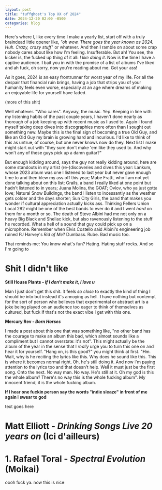 ```yaml
---
layout: post
title: "tuffghost's Top XX of 2024"
date: 2024-12-20 02:00 -0500
categories: blog
---
```

Here's where I, like every time I make a yearly list, start off with a truly braindead little opener like, _"oh wow. There goes the year known as 2024. Huh. Crazy, crazy stuff"_ or whatever. And then I ramble on about some crap nobody cares about like how I'm feeling. Insufferable. But ah! You see, the kicker is, the fucked up thing of it all: _I like doing it_. Now is the time I have a captive audience. I bait you in with the promise of a list of albums I've liked and ah fuck, oh sorry, now you're reading about me. Got your ass!

As it goes, 2024 is an easy frontrunner for worst year of my life. For all the despair that financial ruin brings, having a job that strips you of your humanity feels even worse, especially at an age where dreams of making an enjoyable life for yourself have faded.

(more of this shit)

Well whatever. "Who cares". Anyway, the music. Yep. Keeping in line with my listening habits of the past couple years, I haven't done nearly as thorough of a job keeping up with recent music as I used to. Again I found myself taking deep dives into discographies more often than I sought out something new. Maybe this is the final sign of becoming a true Old Guy, and like an Old Guy my brain is growing hard and incurious. I'd like to think of this as untrue, of course, but one never knows now do they. Next list I make might start out with "they sure don't make 'em like they used to. And why won't any of these guys pick up a damn guitar?"

But enough kidding around, says the guy not really kidding around, here are some standouts in my artist (re-)discoveries and dives this year: Lankum, whose 2023 album was one I listened to last year but never gave enough time to and then blew my ass off this year; Mabe Fratti, who I am not yet done talking about on this list; Grails, a band I really liked at one point but hadn't listened to in years; Juana Molina, the GOAT; Ovlov, who ya just gotta love; Natural Snow Buildings, the band I listen to incessantly as the weather gets colder and the days shorter; Sun City Girls, the band that makes you wonder if cultural appreciation actually kicks ass. Thinking Fellers Union Local 282 might be one of the best bands to ever do it and I went _hard_ on them for a month or so. The death of Steve Albini had me not only on a heavy Big Black and Shellac kick, but also ravenously listening to the stuff he recorded. What a hell of a sound that guy could pick up on a microphone. Remember when Elvis Costello said Albini's engineering job ruined PJ Harvey's _Rid of Me_? Dumbass. Rube. Bad music too.

That reminds me: You know what's fun? Hating. Hating stuff rocks. And so I'm going to 
# **Shit I didn't like**

**Still House Plants - _If I don't make it, I love u_**

Man I just don't get this shit. It feels _so close_ to exactly the kind of thing I should be into but instead it's annoying as hell. I have nothing but contempt for the sort of person who believes that experimental or abstract art is a joke being played on an audience too eager to think of themselves as cultured, but fuck if that's not the exact vibe I get with this one.

**Mercury Rev - _Born Horses_**
  
I made a post about this one that was something like, "no other band has the courage to make an album this bad, which almost sounds like a compliment but I cannot overstate: it's not". This might actually be the album of the year in the sense that I _really_ urge you to turn this one on and hear it for yourself. "Hang on, is this good?" you might think at first. "Hm. Wait, why is he reciting the lyrics like this. Why does he sound like this. This is where it becomes normal right. Oh, he's still doing it. And now I'm paying attention to the lyrics too and that doesn't help. Well it must just be the first song. Onto the next. No way man. No way. He's still at it. Oh my god is this the whole album? There's no way this is the whole fucking album". My innocent friend, it is the whole fucking album.

**If I hear one fuckin person say the words "indie sleaze" in front of me again I swear to god**

text goes here



# **Matt Elliott - _Drinking Songs Live 20 years on_** (Ici d'ailleurs)


# 1. **Rafael Toral - _Spectral Evolution_** (Moikai)
oooh fuck ya. now this is nice
